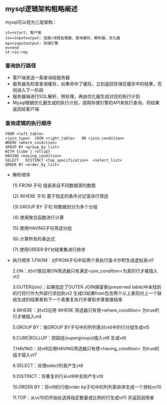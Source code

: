 mysql逻辑架构粗略阐述
-------------

mysql可以视为三层架构：

```flow
st=>start: 客户端
io=>inputoutput: 连接/线程处理器、查询缓存、解析器、优化器
op=>inputoutput: 存储引擎
e=>end
st->io->op
```

### 查询执行路径

- 客户端发送一条查询给服务器
- 服务器先检查查询缓存，如果命中了缓存，立刻返回存储在缓存中的结果，否则进入下一阶段
- 服务器端进行SQL解析、预处理，再由优化器生成对应的执行计划
- Mysql根据优化器生成的执行计划，调用存储引擎的API来执行查询、将结果返回给客户端

### 查询逻辑的执行顺序

```
FROM <left_table>
<join_type>  JOIN <right_table>   ON <join_condition>
WHERE <where_condition>
GROUP BY <group_by_list>
WITH {cube | rollup}
HAVING <having_condition>
SELECT   DISTINCT <top_specification>  <select_list>
ORDER BY <order_by_list>

```

- 解析顺序

    (1).FROM 子句 组装来自不同数据源的数据
    
    (2).WHERE 子句 基于指定的条件对记录进行筛选
    
    (3).GROUP BY 子句 将数据划分为多个分组
    
    (4).使用聚合函数进行计算
    
    (5).使用HAVING子句筛选分组
    
    (6).计算所有的表达式
    
    (7).使用ORDER BY对结果集进行排序
    
- 执行顺序
    1.FROM：对FROM子句中前两个表执行笛卡尔积生成虚拟表vt1
    
    2.ON：对vt1表应用ON筛选器只有满足<join_condition>为真的行才被插入vt2
    
    3.OUTER(join)：如果指定了OUTER JOIN保留表(preserved table)中未找到的行将行作为外部行添加到vt2 生成t3如果from包含两个以上表则对上一个联结生成的结果表和下一个表重复执行步骤和步骤直接结束
    
    4.WHERE：对vt3应用 WHERE 筛选器只有使<where_condition> 为true的行才被插入vt4
    
    5.GROUP BY：按GROUP BY子句中的列列表对vt4中的行分组生成vt5
    
    6.CUBE|ROLLUP：把超组(supergroups)插入vt6 生成vt6
    
    7.HAVING：对vt6应用HAVING筛选器只有使<having_condition> 为true的组才插入vt7
    
    8.SELECT：处理select列表产生vt8
    
    9.DISTINCT：将重复的行从vt8中去除产生vt9
    
    10.ORDER BY：将vt9的行按order by子句中的列列表排序生成一个游标vc10
    
    11.TOP：从vc10的开始处选择指定数量或比例的行生成vt11 并返回调用者

